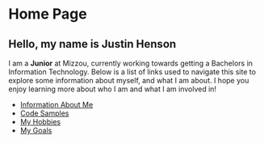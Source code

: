 # Home Page
## Hello, my name is Justin Henson
I am a **Junior** at Mizzou, currently working towards getting a Bachelors in Information Technology.
Below is a list of links used to navigate this site to explore some information about myself, and what I am about. I hope you enjoy learning more about who I am and what I am involved in!

- [Information About Me](./AboutMe.md)
- [Code Samples](./Code_Samples.md)
- [My Hobbies](./Hobbies.md)
- [My Goals](./Goals.md)

